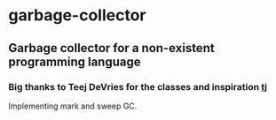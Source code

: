 # garbage-collector

## Garbage collector for a non-existent programming language

### Big thanks to Teej DeVries for the classes and inspiration [tj](https://github.com/tjdevries)

Implementing mark and sweep GC.
